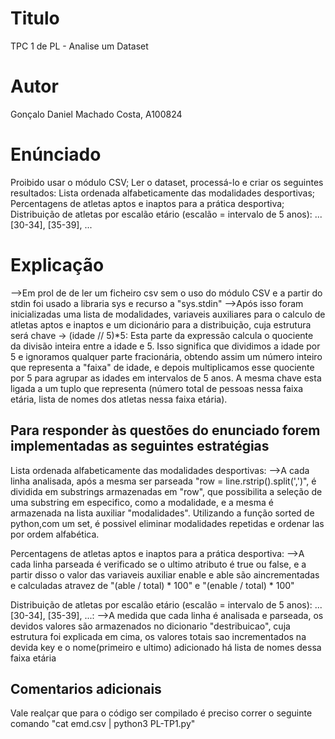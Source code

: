 # Titulo

TPC 1 de PL - Analise um Dataset

# Autor

Gonçalo Daniel Machado Costa, A100824

# Enúnciado

Proibido usar o módulo CSV;
Ler o dataset, processá-lo e criar os seguintes resultados:
    Lista ordenada alfabeticamente das modalidades desportivas;
    Percentagens de atletas aptos e inaptos para a prática desportiva;
    Distribuição de atletas por escalão etário (escalão = intervalo de 5 anos): ... [30-34], [35-39], ...

# Explicação

-->Em prol de de ler um ficheiro csv sem o uso do módulo CSV e a partir do stdin foi usado a libraria sys e recurso a "sys.stdin"
-->Após isso foram inicializadas uma lista de modalidades, variaveis auxiliares para o calculo de atletas aptos e inaptos e um dicionário para a distribuição, cuja estrutura será chave -> (idade // 5)*5: Esta parte da expressão calcula o quociente da divisão inteira entre a idade e 5. Isso significa que dividimos a idade por 5 e ignoramos qualquer parte fracionária, obtendo assim um número inteiro que representa a "faixa" de idade, e depois multiplicamos esse quociente por 5 para agrupar as idades em intervalos de 5 anos. A mesma chave esta ligada a um tuplo que representa (número total de pessoas nessa faixa etária, lista de nomes dos atletas nessa faixa etária).

## Para responder às questões do enunciado forem implementadas as seguintes estratégias
Lista ordenada alfabeticamente das modalidades desportivas:
-->A cada linha analisada, após a mesma ser parseada "row = line.rstrip().split(',')", é dividida em substrings armazenadas em "row", que possibilita a seleção de uma substring em especifico, como a modalidade, e a mesma é armazenada na lista auxiliar "modalidades". Utilizando a função sorted de python,com um set, é possivel eliminar modalidades repetidas e ordenar las por ordem alfabética.

Percentagens de atletas aptos e inaptos para a prática desportiva:
-->A cada linha parseada é verificado se o ultimo atributo é true ou false, e a partir disso o valor das variaveis auxiliar enable e able são aincrementadas e calculadas atravez de "(able / total) * 100" e "(enable / total) * 100"

 Distribuição de atletas por escalão etário (escalão = intervalo de 5 anos): ... [30-34], [35-39], ...:
 -->A medida que cada linha é analisada e parseada, os devidos valores são armazenados no dicionario "destribuicao", cuja estrutura foi explicada em cima, os valores totais sao incrementados na devida key e o nome(primeiro e ultimo) adicionado há lista de nomes dessa faixa etária

 ## Comentarios adicionais

 Vale realçar que para o código ser compilado é preciso correr o seguinte comando "cat emd.csv | python3 PL-TP1.py"
